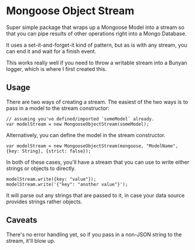 # Mongoose Object Stream

Super simple package that wraps up a Mongoose Model into a stream so that you can pipe results of other operations right into a Mongo Database.

It uses a set-it-and-forget-it kind of pattern, but as is with any stream, you can end it and wait for a finish event.

This works really well if you need to throw a writable stream into a Bunyan logger, which is where I first created this.

## Usage

There are two ways of creating a stream. 
The easiest of the two ways is to pass in a model to the stream constructor:

    // assuming you've defined/imported `someModel` already.
    var modelStream = new MongooseObjectStream(someModel);

Alternatively, you can define the model in the stream constructor. 

    var modelStream = new MongooseObjectStream(mongoose, "ModelName", {key: String}, {strict: false});

In both of these cases, you'll have a stream that you can use to write either strings or objects to directly.

    modelStream.write({key: "value"});
    modelStream.write('{"key": "another value"}');

It will parse out any strings that are passed to it, in case your data source provides strings rather objects. 

## Caveats

There's no error handling yet, so if you pass in a non-JSON string to the stream, it'll blow up.
